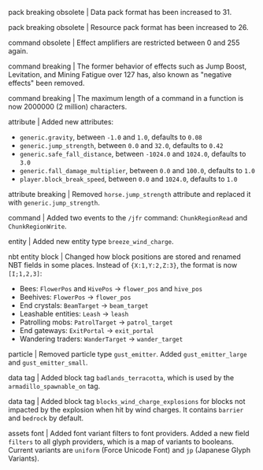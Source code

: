 pack breaking obsolete | Data pack format has been increased to 31.

pack breaking obsolete | Resource pack format has been increased to 26.

command obsolete | Effect amplifiers are restricted between 0 and 255 again.

command breaking | The former behavior of effects such as Jump Boost, Levitation, and Mining Fatigue over 127 has, also known as "negative effects" been removed.

command breaking | The maximum length of a command in a function is now 2000000 (2 million) characters.

attribute | Added new attributes:
* `generic.gravity`, between `-1.0` and `1.0`, defaults to `0.08`
* `generic.jump_strength`, between `0.0` and `32.0`, defaults to `0.42`
* `generic.safe_fall_distance`, between `-1024.0` and `1024.0`, defaults to `3.0`
* `generic.fall_damage_multiplier`, between `0.0` and `100.0`, defaults to `1.0`
* `player.block_break_speed`, between `0.0` and `1024.0`, defaults to `1.0`

attribute breaking | Removed `horse.jump_strength` attribute and replaced it with `generic.jump_strength`.

command | Added two events to the `/jfr` command: `ChunkRegionRead` and `ChunkRegionWrite`.

entity | Added new entity type `breeze_wind_charge`.

nbt entity block | Changed how block positions are stored and renamed NBT fields in some places. Instead of `{X:1,Y:2,Z:3}`, the format is now `[I;1,2,3]`:
* Bees: `FlowerPos` and `HivePos` -> `flower_pos` and `hive_pos`
* Beehives: `FlowerPos` -> `flower_pos`
* End crystals: `BeamTarget` -> `beam_target`
* Leashable entities: `Leash` -> `leash`
* Patrolling mobs: `PatrolTarget` -> `patrol_target`
* End gateways: `ExitPortal` -> `exit_portal`
* Wandering traders: `WanderTarget` -> `wander_target`

particle | Removed particle type `gust_emitter`. Added `gust_emitter_large` and `gust_emitter_small`. 

data tag | Added block tag `badlands_terracotta`, which is used by the `armadillo_spawnable_on` tag.

data tag | Added block tag `blocks_wind_charge_explosions` for blocks not impacted by the explosion when hit by wind charges. It contains `barrier` and `bedrock` by default.

assets font | Added font variant filters to font providers. Added a new field `filters` to all glyph providers, which is a map of variants to booleans. Current variants are `uniform` (Force Unicode Font) and `jp` (Japanese Glyph Variants).

